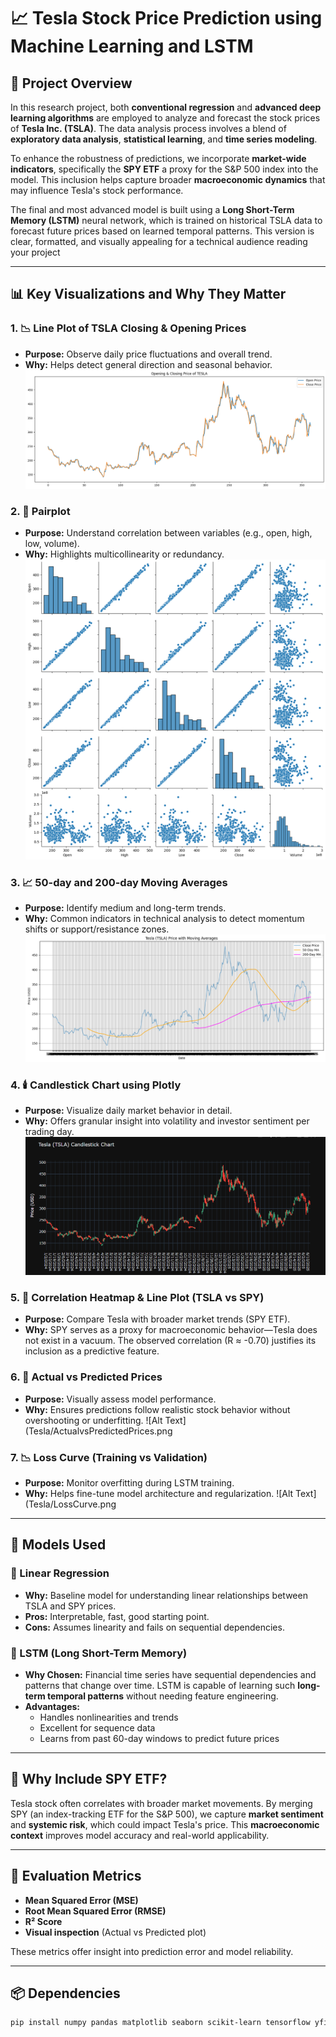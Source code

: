 # 📈 Tesla Stock Price Prediction using Machine Learning and LSTM

## 🚀 Project Overview

In this research project, both **conventional regression** and **advanced deep learning algorithms** are employed to analyze and forecast the stock prices of **Tesla Inc. (TSLA)**. The data analysis process involves a blend of **exploratory data analysis**, **statistical learning**, and **time series modeling**.

To enhance the robustness of predictions, we incorporate **market-wide indicators**, specifically the **SPY ETF** a proxy for the S&P 500 index into the model. This inclusion helps capture broader **macroeconomic dynamics** that may influence Tesla's stock performance.

The final and most advanced model is built using a **Long Short-Term Memory (LSTM)** neural network, which is trained on historical TSLA data to forecast future prices based on learned temporal patterns.
This version is clear, formatted, and visually appealing for a technical audience reading your project

---

## 📊 Key Visualizations and Why They Matter

### 1. 📉 Line Plot of TSLA Closing & Opening Prices
- **Purpose:** Observe daily price fluctuations and overall trend.
- **Why:** Helps detect general direction and seasonal behavior.
  ![Alt Text](Tesla/Opening&Closing_TESLA.png)

### 2. 🔄 Pairplot
- **Purpose:** Understand correlation between variables (e.g., open, high, low, volume).
- **Why:** Highlights multicollinearity or redundancy.
  ![Alt Text](Tesla/Pairplot.png)

### 3. 📈 50-day and 200-day Moving Averages
- **Purpose:** Identify medium and long-term trends.
- **Why:** Common indicators in technical analysis to detect momentum shifts or support/resistance zones.
  ![Alt Text](Tesla/50-dayand200-dayMovingAverages.png)

### 4. 🕯️ Candlestick Chart using Plotly
- **Purpose:** Visualize daily market behavior in detail.
- **Why:** Offers granular insight into volatility and investor sentiment per trading day.
  ![Alt Text](Tesla/dailymarketbehavior.png)

### 5. 🔗 Correlation Heatmap & Line Plot (TSLA vs SPY)
- **Purpose:** Compare Tesla with broader market trends (SPY ETF).
- **Why:** SPY serves as a proxy for macroeconomic behavior—Tesla does not exist in a vacuum. The observed correlation (R ≈ -0.70) justifies its inclusion as a predictive feature.

### 6. 🧠 Actual vs Predicted Prices
- **Purpose:** Visually assess model performance.
- **Why:** Ensures predictions follow realistic stock behavior without overshooting or underfitting.
 ![Alt Text](Tesla/ActualvsPredictedPrices.png

### 7. 📉 Loss Curve (Training vs Validation)
- **Purpose:** Monitor overfitting during LSTM training.
- **Why:** Helps fine-tune model architecture and regularization.
![Alt Text](Tesla/LossCurve.png
---

## 🧠 Models Used

### 🔹 Linear Regression
- **Why:** Baseline model for understanding linear relationships between TSLA and SPY prices.
- **Pros:** Interpretable, fast, good starting point.
- **Cons:** Assumes linearity and fails on sequential dependencies.

### 🔹 LSTM (Long Short-Term Memory)
- **Why Chosen:** Financial time series have sequential dependencies and patterns that change over time. LSTM is capable of learning such **long-term temporal patterns** without needing feature engineering.
- **Advantages:**
  - Handles nonlinearities and trends
  - Excellent for sequence data
  - Learns from past 60-day windows to predict future prices

---

## 🔄 Why Include SPY ETF?

Tesla stock often correlates with broader market movements. By merging SPY (an index-tracking ETF for the S&P 500), we capture **market sentiment** and **systemic risk**, which could impact Tesla's price. This **macroeconomic context** improves model accuracy and real-world applicability.

---

## 🧪 Evaluation Metrics

- **Mean Squared Error (MSE)**
- **Root Mean Squared Error (RMSE)**
- **R² Score**
- **Visual inspection** (Actual vs Predicted plot)

These metrics offer insight into prediction error and model reliability.

---

## 📦 Dependencies

```bash
pip install numpy pandas matplotlib seaborn scikit-learn tensorflow yfinance plotly
